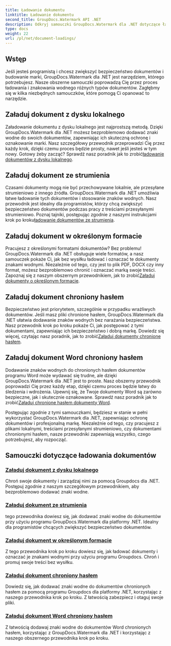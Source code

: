 ```yaml
---
title: Ładowanie dokumentu
linktitle: Ładowanie dokumentu
second_title: GroupDocs.Watermark API .NET
description: Odkryj samouczki GroupDocs.Watermark dla .NET dotyczące ładowania i znakowania dokumentów, zapewniając bezpieczeństwo dokumentów i budowanie marki dzięki przewodnikom krok po kroku.
type: docs
weight: 22
url: /pl/net/document-loadings/
---
```

## Wstęp
Jeśli jesteś programistą i chcesz zwiększyć bezpieczeństwo dokumentów i budowanie marki, GroupDocs.Watermark dla .NET jest narzędziem, którego potrzebujesz. Nasze obszerne samouczki poprowadzą Cię przez proces ładowania i znakowania wodnego różnych typów dokumentów. Zagłębmy się w kilka niezbędnych samouczków, które pomogą Ci opanować to narzędzie.

## Załaduj dokument z dysku lokalnego
Załadowanie dokumentu z dysku lokalnego jest najprostszą metodą. Dzięki GroupDocs.Watermark dla .NET możesz bezproblemowo dodawać znaki wodne do swoich dokumentów, zapewniając ich skuteczną ochronę i oznakowanie marki. Nasz szczegółowy przewodnik przeprowadzi Cię przez każdy krok, dzięki czemu proces będzie prosty, nawet jeśli jesteś w tym nowy. Gotowy żeby zacząć? Sprawdź nasz poradnik jak to zrobić[ładowanie dokumentów z dysku lokalnego](./load-document-from-local-disk/).

## Załaduj dokument ze strumienia
 Czasami dokumenty mogą nie być przechowywane lokalnie, ale przesyłane strumieniowo z innego źródła. GroupDocs.Watermark dla .NET umożliwia łatwe ładowanie tych dokumentów i stosowanie znaków wodnych. Nasz przewodnik jest idealny dla programistów, którzy chcą zwiększyć bezpieczeństwo dokumentów podczas pracy z treściami przesyłanymi strumieniowo. Poznaj tajniki, postępując zgodnie z naszymi instrukcjami krok po kroku[ładowanie dokumentów ze strumienia](./load-document-from-stream/).

## Załaduj dokument w określonym formacie
Pracujesz z określonymi formatami dokumentów? Bez problemu! GroupDocs.Watermark dla .NET obsługuje wiele formatów, a nasz samouczek pokaże Ci, jak bez wysiłku ładować i oznaczać te dokumenty znakami wodnymi. Niezależnie od tego, czy jest to plik PDF, DOCX czy inny format, możesz bezproblemowo chronić i oznaczać marką swoje treści. Zapoznaj się z naszym obszernym przewodnikiem, jak to zrobić[Załaduj dokumenty o określonym formacie](./load-specific-format-document/).

## Załaduj dokument chroniony hasłem
 Bezpieczeństwo jest priorytetem, szczególnie w przypadku wrażliwych dokumentów. Jeśli masz pliki chronione hasłem, GroupDocs.Watermark dla .NET ułatwia dodawanie znaków wodnych bez narażania bezpieczeństwa. Nasz przewodnik krok po kroku pokaże Ci, jak postępować z tymi dokumentami, zapewniając ich bezpieczeństwo i dobrą markę. Dowiedz się więcej, czytając nasz poradnik, jak to zrobić[Załaduj dokumenty chronione hasłem](./load-password-protected-document/).

## Załaduj dokument Word chroniony hasłem
Dodawanie znaków wodnych do chronionych hasłem dokumentów programu Word może wydawać się trudne, ale dzięki GroupDocs.Watermark dla .NET jest to proste. Nasz obszerny przewodnik poprowadzi Cię przez każdy etap, dzięki czemu proces będzie łatwy do śledzenia i wdrożenia. Upewnij się, że Twoje dokumenty Word są zarówno bezpieczne, jak i skutecznie oznakowane. Sprawdź nasz poradnik jak to zrobić[Załaduj chronione hasłem dokumenty Word](./load-password-protected-word-document/).

Postępując zgodnie z tymi samouczkami, będziesz w stanie w pełni wykorzystać GroupDocs.Watermark dla .NET, zapewniając ochronę dokumentów i profesjonalną markę. Niezależnie od tego, czy pracujesz z plikami lokalnymi, treściami przesyłanymi strumieniowo, czy dokumentami chronionymi hasłem, nasze przewodniki zapewniają wszystko, czego potrzebujesz, aby rozpocząć.
## Samouczki dotyczące ładowania dokumentów
### [Załaduj dokument z dysku lokalnego](./load-document-from-local-disk/)
Chroń swoje dokumenty i zarządzaj nimi za pomocą Groupdocs dla .NET. Postępuj zgodnie z naszym szczegółowym przewodnikiem, aby bezproblemowo dodawać znaki wodne.
### [Załaduj dokument ze strumienia](./load-document-from-stream/)
tego przewodnika dowiesz się, jak dodawać znaki wodne do dokumentów przy użyciu programu GroupDocs.Watermark dla platformy .NET. Idealny dla programistów chcących zwiększyć bezpieczeństwo dokumentów.
### [Załaduj dokument w określonym formacie](./load-specific-format-document/)
Z tego przewodnika krok po kroku dowiesz się, jak ładować dokumenty i oznaczać je znakami wodnymi przy użyciu programu Groupdocs. Chroń i promuj swoje treści bez wysiłku.
### [Załaduj dokument chroniony hasłem](./load-password-protected-document/)
Dowiedz się, jak dodawać znaki wodne do dokumentów chronionych hasłem za pomocą programu Groupdocs dla platformy .NET, korzystając z naszego przewodnika krok po kroku. Z łatwością zabezpiecz i otaguj swoje pliki.
### [Załaduj dokument Word chroniony hasłem](./load-password-protected-word-document/)
Z łatwością dodawaj znaki wodne do dokumentów Word chronionych hasłem, korzystając z GroupDocs.Watermark dla .NET i korzystając z naszego obszernego przewodnika krok po kroku.
